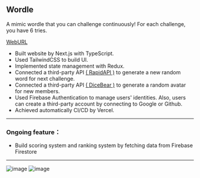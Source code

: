 ## Wordle

A mimic wordle that you can challenge continuously! For each challenge, you have 6 tries.

[WebURL](https://wordle-react-redux.vercel.app/)

- Built website by Next.js with TypeScript.
- Used TailwindCSS to build UI.
- Implemented state management with Redux.
- Connected a third-party API [( RapidAPI )](https://rapidapi.com/sheharyar566/api/random-words5) to generate a new random word for next challenge.
- Connected a third-party API [( DiceBear )](https://www.dicebear.com/styles/bottts) to generate a random avatar for new members.
- Used Firebase Authentication to manage users' identities. Also, users can create a third-party account by connecting to Google or Github.
- Achieved automatically CI/CD by Vercel.

---

### Ongoing feature：

- Build scoring system and ranking system by fetching data from Firebase Firestore

---

![image](https://user-images.githubusercontent.com/102346844/223431795-9774e2e6-6bba-421f-9cdf-08bb95d4b859.png)
![image](https://user-images.githubusercontent.com/102346844/226491277-f3cc6bc5-96b5-4b38-96e2-1398f66ddee7.png)
